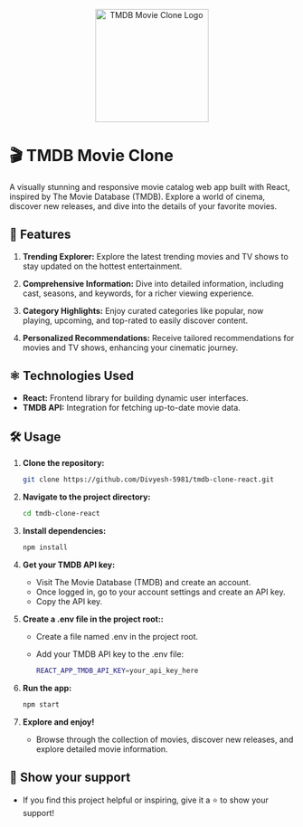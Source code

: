 <p align="center">
  <img src="https://the-tmdb-clone-react.netlify.app/static/media/logo.bf7f470b3821af1da7fa249c87dadea3.svg" alt="TMDB Movie Clone Logo" width="200" />
</p>

# 🎬 TMDB Movie Clone

A visually stunning and responsive movie catalog web app built with React, inspired by The Movie Database (TMDB). Explore a world of cinema, discover new releases, and dive into the details of your favorite movies.

## 🚀 Features

1. **Trending Explorer:**
   Explore the latest trending movies and TV shows to stay updated on the hottest entertainment.

2. **Comprehensive Information:**
   Dive into detailed information, including cast, seasons, and keywords, for a richer viewing experience.

3. **Category Highlights:**
   Enjoy curated categories like popular, now playing, upcoming, and top-rated to easily discover content.

4. **Personalized Recommendations:**
   Receive tailored recommendations for movies and TV shows, enhancing your cinematic journey.

## ⚛️ Technologies Used

- **React:** Frontend library for building dynamic user interfaces.
- **TMDB API:** Integration for fetching up-to-date movie data.

## 🛠️ Usage

1. **Clone the repository:**

   ```bash
   git clone https://github.com/Divyesh-5981/tmdb-clone-react.git

2. **Navigate to the project directory:**

   ```bash
   cd tmdb-clone-react

3. **Install dependencies:**

   ```bash
   npm install

4. **Get your TMDB API key:**

   - Visit The Movie Database (TMDB) and create an account.
   - Once logged in, go to your account settings and create an API key.
   - Copy the API key.

5. **Create a .env file in the project root::**

   - Create a file named .env in the project root.
   - Add your TMDB API key to the .env file:
  
     ```bash
     REACT_APP_TMDB_API_KEY=your_api_key_here

  6. **Run the app:**
    
     ```bash
     npm start

  7. **Explore and enjoy!**

     - Browse through the collection of movies, discover new releases, and explore detailed movie information.
    
  ## 🌟 Show your support
  
  - If you find this project helpful or inspiring, give it a ⭐️ to show your support!

